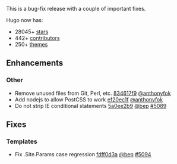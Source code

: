 

This is a bug-fix release with a couple of important fixes.


Hugo now has:

* 28045+ [stars](https://github.com/gohugoio/hugo/stargazers)
* 442+ [contributors](https://github.com/gohugoio/hugo/graphs/contributors)
* 250+ [themes](http://themes.gohugo.io/)

## Enhancements

### Other

* Remove unused files from Git, Perl, etc. [834617f9](https://github.com/gohugoio/hugo/commit/834617f9f8d870643b2631fe607471c8e2ef2f47) [@anthonyfok](https://github.com/anthonyfok) 
* Add nodejs to allow PostCSS to work [ef20ec1f](https://github.com/gohugoio/hugo/commit/ef20ec1fbaa8f5841b3fbe18978d4d8c19d8fc53) [@anthonyfok](https://github.com/anthonyfok) 
* Do not strip IE conditional statements [5a0ee2b9](https://github.com/gohugoio/hugo/commit/5a0ee2b934e38d596da0f9742361f81c1221e3d5) [@bep](https://github.com/bep) [#5089](https://github.com/gohugoio/hugo/issues/5089)

## Fixes

### Templates

* Fix .Site.Params case regression [fdff0d3a](https://github.com/gohugoio/hugo/commit/fdff0d3af4670f7079e539fef4b92af2a866d02d) [@bep](https://github.com/bep) [#5094](https://github.com/gohugoio/hugo/issues/5094)





